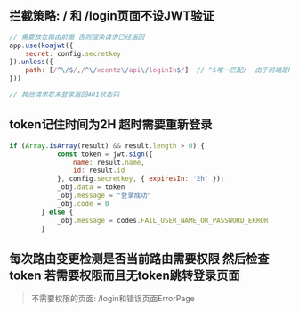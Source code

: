 ## 拦截策略: / 和 /login页面不设JWT验证
```javascript
// 需要放在路由前面 否则渲染请求已经返回
app.use(koajwt({
	secret: config.secretkey
}).unless({
	path: [/^\/$/,/^\/xcentz\/api\/loginIn$/]  // ^$唯一匹配/  由于前端是hash路由  故拦截除静态服务器以外的其他api  需要放到静态资源之后 路由之前
}))

// 其他请求若未登录返回401状态码

```

## token记住时间为2H 超时需要重新登录
```javascript
if (Array.isArray(result) && result.length > 0) {
			const token = jwt.sign({
				name: result.name,
				id: result.id
			}, config.secretkey, { expiresIn: '2h' });
			_obj.data = token
			_obj.message = "登录成功"
			_obj.code = 0
		} else {
			_obj.message = codes.FAIL_USER_NAME_OR_PASSWORD_ERROR
		}
```

## 每次路由变更检测是否当前路由需要权限  然后检查token 若需要权限而且无token跳转登录页面

> 不需要权限的页面: /login和错误页面ErrorPage